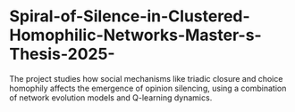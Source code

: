 # Spiral-of-Silence-in-Clustered-Homophilic-Networks-Master-s-Thesis-2025-
The project studies how social mechanisms like triadic closure and choice homophily affects the emergence of opinion silencing, using a combination of network evolution models and Q-learning dynamics.
